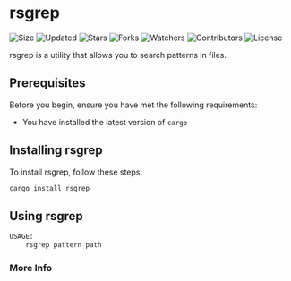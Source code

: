 # rsgrep

![Size](https://img.shields.io/github/repo-size/2kabhishek/rsgrep?style=plastic&color=0f0&label=Size)
![Updated](https://img.shields.io/github/last-commit/2kabhishek/rsgrep?style=plastic&color=f00&label=Updated)
![Stars](https://img.shields.io/github/stars/2kabhishek/rsgrep?style=plastic&color=ffc801&label=Stars)
![Forks](https://img.shields.io/github/forks/2kabhishek/rsgrep?style=plastic&color=003cff&label=Forks)
![Watchers](https://img.shields.io/github/watchers/2kabhishek/rsgrep?style=plastic&color=ff5500&label=Watchers)
![Contributors](https://img.shields.io/github/contributors/2kabhishek/rsgrep?style=plastic&color=f0f&label=Contributors)
![License](https://img.shields.io/github/license/2kabhishek/rsgrep?style=plastic&color=555&label=License)

rsgrep is a utility that allows you to search patterns in files.

## Prerequisites

Before you begin, ensure you have met the following requirements:

- You have installed the latest version of `cargo`

## Installing rsgrep

To install rsgrep, follow these steps:

```bash
cargo install rsgrep
```

## Using rsgrep

```bash
USAGE:
    rsgrep pattern path

```

### More Info
